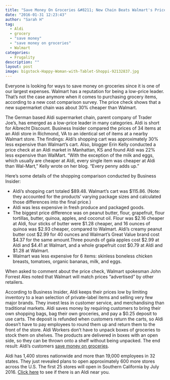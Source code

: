 ```yaml
---
title: "Save Money On Groceries &#8211; New Chain Beats Walmart's Prices"
date: "2016-01-31 12:23:43"
author: "Sarah H"
tag:
  - Aldi
  - grocery
  - "save money"
  - "save money on groceries"
  - Walmart
categories:
  - Frugality
description: ""
layout: post
image: bigstock-Happy-Woman-with-Tablet-Shoppi-92132837.jpg
---
```


Everyone is looking for ways to save money on groceries since it is one of our largest expenses. Walmart has a reputation for being a low-price leader. That’s not the case anymore when it comes to purchasing grocery items, according to a new cost comparison survey. The price check shows that a new supermarket chain was about 30% cheaper than Walmart.

The German based Aldi supermarket chain, parent company of Trader Joe’s, has emerged as a low-price leader in many categories. Aldi is short for Albrecht Discount. Business Insider compared the prices of 34 items at an Aldi store in Richmond, VA to an identical set of items at a nearby Walmart store. The findings: Aldi’s shopping cart was approximately 30% less expensive than Walmart’s cart. Also, blogger Erin Kelly conducted a price check at an Aldi market in Manhattan, KS and found Aldi was 22% less expensive than WalMart. “With the exception of the milk and eggs, which usually are cheaper at Aldi, every single item was cheaper at Aldi than Wal-Mart,” Kelly wrote on her blog. “Every penny adds up.”

Here’s some details of the shopping comparison conducted by Business Insider:

- Aldi’s shopping cart totaled $89.48. Walmart’s cart was $115.86. (Note: they accounted for the products’ varying package sizes and calculated those differences into the final price.)
- Aldi was less expensive in fresh produce and packaged goods.
- The biggest price difference was on peanut butter, flour, grapefruit, flour tortillas, butter, quinoa, apples, and coconut oil. Flour was $2.16 cheaper at Aldi, four sticks of butter were $1.28 cheaper, and 16 ounces of quinoa was $2.93 cheaper, compared to Walmart. Aldi’s creamy peanut butter cost $2.99 for 40 ounces and Walmart’s Great Value brand cost $4.37 for the same amount.Three pounds of gala apples cost $2.99 at Aldi and $4.41 at Walmart, and a whole grapefruit cost $0.79 at Aldi and $1.28 at Walmart.
- Walmart was less expensive for 6 items: skinless boneless chicken breasts, tomatoes, organic bananas, milk, and eggs.

When asked to comment about the price check, Walmart spokesman John Forrest Ales noted that Walmart will match prices “advertised” by other retailers.

According to Business Insider, Aldi keeps their prices low by limiting inventory to a lean selection of private-label items and selling very few major brands. They invest less in customer service, and merchandising than traditional markets. Aldi saves money by requiring customers to bring their own shopping bags, bag their own groceries, and pay a $0.25 deposit to use carts. The deposit is refunded when customers return the carts, so Aldi doesn’t have to pay employees to round them up and return them to the front of the store. Aldi Workers don’t have to unpack boxes of groceries to stock them on shelves. The products are delivered in boxes with an open side, so they can be thrown onto a shelf without being unpacked. The end result: Aldi’s customers [save money on groceries](/16-smartphone-apps-that-pay-you).

Aldi has 1,400 stores nationwide and more than 19,000 employees in 32 states. They just revealed plans to open approximately 600 more stores across the U.S. The first 25 stores will open in Southern California by July 2016. [ Click here](https://storelocator.aldi.us/Presentation/AldiSued/en-us/Start) to see if there is an Aldi near you.
